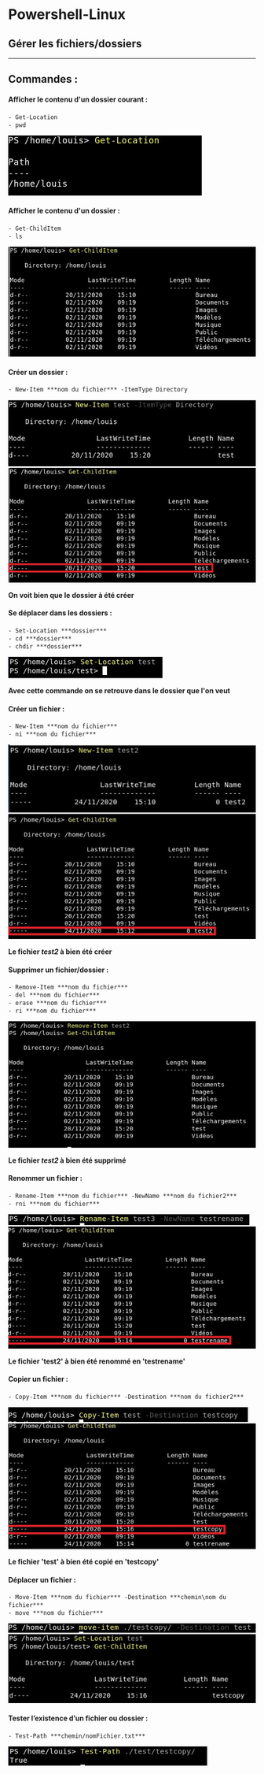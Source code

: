 # Powershell-Linux 


## Gérer les fichiers/dossiers
***

## Commandes : 

#### Afficher le contenu d'un dossier courant : 
    - Get-Location 
    - pwd 
![](ressources/2.jpg) 

#### Afficher le contenu d'un dossier :
    - Get-ChildItem 
    - ls
![](ressources/1.jpg)

#### Créer un dossier :
    - New-Item ***nom du fichier*** -ItemType Directory 
![](ressources/3.jpg)
![](ressources/4.jpg)
  
  **On voit bien que le dossier à été créer** 

#### Se déplacer dans les dossiers : 
    - Set-Location ***dossier*** 
    - cd ***dossier*** 
    - chdir ***dossier*** 
![](ressources/E.jpg)

**Avec cette commande on se retrouve dans le dossier que l'on veut** 

#### Créer un fichier :
    - New-Item ***nom du fichier*** 
    - ni ***nom du fichier***
![](ressources/F.jpg)
![](ressources/F2.jpg)

**Le fichier ***test2*** à bien été créer**

#### Supprimer un fichier/dossier : 
    - Remove-Item ***nom du fichier*** 
    - del ***nom du fichier*** 
    - erase ***nom du fichier*** 
    - ri ***nom du fichier***
    
![](ressources/G.jpg)

**Le fichier ***test2*** à bien été supprimé**


#### Renommer un fichier : 
    - Rename-Item ***nom du fichier*** -NewName ***nom du fichier2*** 
    - rni ***nom du fichier***
   
![](ressources/H.jpg)
![](ressources/H2.jpg)

**Le fichier 'test2' à bien été renommé en 'testrename'**


#### Copier un fichier : 
    - Copy-Item ***nom du fichier*** -Destination ***nom du fichier2***
    
![](ressources/I.jpg)
![](ressources/I2.jpg)

**Le fichier 'test' à bien été copié en 'testcopy'**


#### Déplacer un fichier : 
    - Move-Item ***nom du fichier*** -Destination ***chemin\nom du fichier*** 
    - move ***nom du fichier***
    
![](ressources/J.jpg)
![](ressources/K.jpg)

  

#### Tester l’existence d’un fichier ou dossier : 
    - Test-Path ***chemin/nomFichier.txt***
   
![](ressources/L.jpg)

